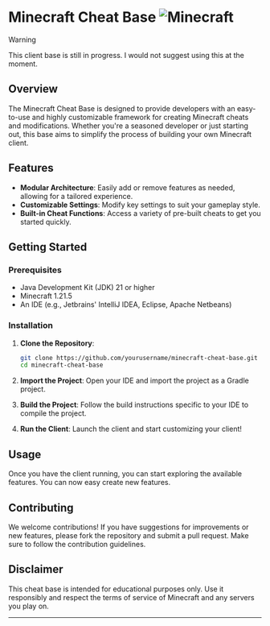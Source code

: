 # Minecraft Cheat Base ![Minecraft](https://img.shields.io/badge/game-Minecraft-green?style=flat)

> [!WARNING]
> This client base is still in progress. I would not suggest using this at the moment.

## Overview

The Minecraft Cheat Base is designed to provide developers with an easy-to-use and highly customizable framework for creating Minecraft cheats and modifications. Whether you're a seasoned developer or just starting out, this base aims to simplify the process of building your own Minecraft client.

## Features

- **Modular Architecture**: Easily add or remove features as needed, allowing for a tailored experience.
- **Customizable Settings**: Modify key settings to suit your gameplay style.
- **Built-in Cheat Functions**: Access a variety of pre-built cheats to get you started quickly.

## Getting Started

### Prerequisites

- Java Development Kit (JDK) 21 or higher
- Minecraft 1.21.5
- An IDE (e.g., Jetbrains' IntelliJ IDEA, Eclipse, Apache Netbeans)

### Installation

1. **Clone the Repository**:
   ```bash
   git clone https://github.com/yourusername/minecraft-cheat-base.git
   cd minecraft-cheat-base
   ```

2. **Import the Project**: Open your IDE and import the project as a Gradle project.

3. **Build the Project**: Follow the build instructions specific to your IDE to compile the project.

4. **Run the Client**: Launch the client and start customizing your client!

## Usage

Once you have the client running, you can start exploring the available features. You can now easy create new features.

## Contributing

We welcome contributions! If you have suggestions for improvements or new features, please fork the repository and submit a pull request. Make sure to follow the contribution guidelines.

## Disclaimer

This cheat base is intended for educational purposes only. Use it responsibly and respect the terms of service of Minecraft and any servers you play on.

---
